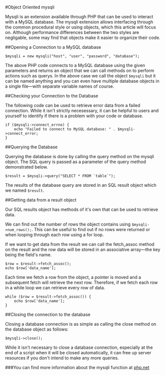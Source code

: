 #Object Oriented mysqli

Mysqli is an extension available through PHP that can be used to interact with a MySQL database. The mysqli extension allows interfacing through the common procedural style or using objects, which this article will focus on. Although performance differences between the two styles are negligable, some may find that objects make it easier to organize their code.

##Opening a Connection to a MySQL database

```
$mysqli = new mysqli("host", "user", "password", "database");
```

The above PHP code connects to a MySQL database using the given parameters and returns an object that we can call methods on to perform actions such as querys. In the above case we call the object ```$mysqli``` but it can be named anything and you can even have multiple database objects in a single file—with separate variable names of course.

##Checking your Connection to the Database

The following code can be used to retrieve error data from a failed connection. While it isn't strictly necesessary, it can be helpful to users and yourself to identify if there is a problem with your code or database.

```
if ($mysqli->connect_errno) {
    echo "Failed to connect to MySQL database: " . $mysqli->connect_error;
}
```

##Querying the Database

Querying the database is done by calling the query method on the mysqli object. The SQL query is passed as a parameter of the query method demonstrated below.

```
$result = $mysqli->query("SELECT * FROM `table`");
```

The results of the database query are stored in an SQL result object which we named ```$result```.

##Getting data from a result object

Our SQL results object has methods of it's own that can be used to retrieve data.

We can find out the number of rows the object contains using ```$mysqli->num_rows();```. This can be useful to find out if no rows were returned or when looping through each row using a for loop.

If we want to get data from the result we can call the fetch_assoc method on the result and the row data will be stored in an associative array—the key being the field's name.

```
$row = $result->fetch_assoc();
echo $row['data_name'];
```

Each time we fetch a row from the object, a pointer is moved and a subsequent fetch will retrieve the next row. Therefore, if we fetch each row in a while loop we can retrieve every row of data.

```
while ($row = $result->fetch_assoc()) {
	echo $row['data_name'];
}
```

##Closing the connection to the database

Closing a database connection is as simple as calling the close method on the database object as follows: 

```
$mysqli->close();
```
While it isn't necessary to close a database connection, especially at the end of a script when it will be closed automatically, it can free up server resources if you don't intend to make any more queries.

###You can find more information about the mysqli function at [php.net](http://php.net/manual/en/book.mysqli.php)